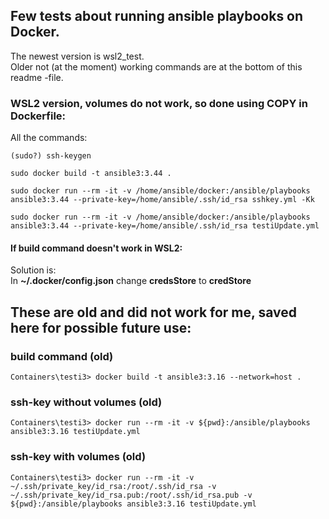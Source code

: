 ## Few tests about running ansible playbooks on Docker.
The newest version is wsl2_test.  
Older not (at the moment) working commands are at the bottom of this readme -file.


### WSL2 version, volumes do not work, so done using COPY in Dockerfile:
All the commands:

```
(sudo?) ssh-keygen 
```
```
sudo docker build -t ansible3:3.44 .
```
```
sudo docker run --rm -it -v /home/ansible/docker:/ansible/playbooks ansible3:3.44 --private-key=/home/ansible/.ssh/id_rsa sshkey.yml -Kk
```
```
sudo docker run --rm -it -v /home/ansible/docker:/ansible/playbooks ansible3:3.44 --private-key=/home/ansible/.ssh/id_rsa testiUpdate.yml
```

#### If build command doesn't work in WSL2:
Solution is:  
In **~/.docker/config.json** change **credsStore** to **credStore**


## These are old and did not work for me, saved here for possible future use:
### build command (old)
```
Containers\testi3> docker build -t ansible3:3.16 --network=host .
```
### ssh-key without volumes (old)
```
Containers\testi3> docker run --rm -it -v ${pwd}:/ansible/playbooks ansible3:3.16 testiUpdate.yml
```
### ssh-key with volumes (old)
```
Containers\testi3> docker run --rm -it -v ~/.ssh/private_key/id_rsa:/root/.ssh/id_rsa -v ~/.ssh/private_key/id_rsa.pub:/root/.ssh/id_rsa.pub -v ${pwd}:/ansible/playbooks ansible3:3.16 testiUpdate.yml
```
